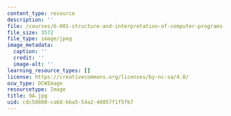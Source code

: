 ```yaml
---
content_type: resource
description: ''
file: /courses/6-001-structure-and-interpretation-of-computer-programs-spring-2005/cdc50880ca68b6a554a248057f1f5fb7_9A.jpg
file_size: 3572
file_type: image/jpeg
image_metadata:
  caption: ''
  credit: ''
  image-alt: ''
learning_resource_types: []
license: https://creativecommons.org/licenses/by-nc-sa/4.0/
ocw_type: OCWImage
resourcetype: Image
title: 9A.jpg
uid: cdc50880-ca68-b6a5-54a2-48057f1f5fb7
---
```

